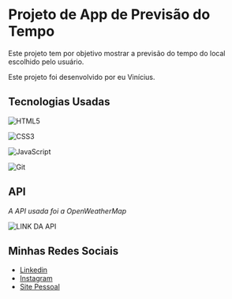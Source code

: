 
# Projeto de App de Previsão do Tempo

Este projeto tem por objetivo mostrar a previsão do tempo do local escolhido pelo usuário.

Este projeto foi desenvolvido por eu Vinícius.


## Tecnologias Usadas

![HTML5](https://img.shields.io/badge/HTML5-E34F26?style=for-the-badge&logo=html5&logoColor=white)

![CSS3](https://img.shields.io/badge/CSS3-1572B6?style=for-the-badge&logo=css3&logoColor=white)

![JavaScript](https://img.shields.io/badge/JavaScript-F7DF1E?style=for-the-badge&logo=javascript&logoColor=black)

![Git](https://img.shields.io/badge/GIT-E44C30?style=for-the-badge&logo=git&logoColor=white)


## API

*A API usada foi a OpenWeatherMap*

![LINK DA API](https://openweathermap.org/api)

## **Minhas Redes Sociais**

- [Linkedin](https://www.linkedin.com/in/vinicius-pereira-polli17)
- [Instagram](https://www.instagram.com/eu_viniipp/)
- [Site Pessoal](https://viniipp.github.io/New-Portifolio/)





